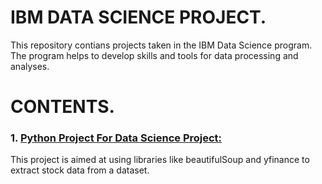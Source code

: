 # IBM DATA SCIENCE PROJECT.
This repository contians projects taken in the IBM Data Science program. The program helps to develop skills and tools for data processing and analyses.

# CONTENTS.
### 1. [Python Project For Data Science Project:](https://github.com/GBOL67/IBM-DATA-SCIENCE-PROJECTS/blob/main/ProjectForDataScience.ipynb)  
This project is aimed at using libraries like beautifulSoup and yfinance to extract stock data from a dataset.
